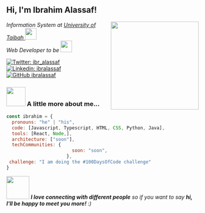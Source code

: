 <h2> Hi, I'm Ibrahim Alassaf!</h2>
<img align='right' src="https://media.giphy.com/media/TkZMjuv3S1qPJ3MV1u/giphy.gif" width="230">
<p><em>Information System at <a href="https://www.taibahu.edu.sa/Pages/AR/Home.aspx">University of Taibah </a><img src="https://media.giphy.com/media/13HgwGsXF0aiGY/giphy.gif" width="30"></br>Web Developer to be <img src="https://media.giphy.com/media/WUlplcMpOCEmTGBtBW/giphy.gif" width="30"> 
</em></p> 

[![Twitter: ibr_alassaf](https://img.shields.io/twitter/follow/ibr_alassaf?style=social)](https://twitter.com/ibr_alassaf)
[![Linkedin: ibralassaf](https://img.shields.io/badge/-ibralassaf-blue?style=flat-square&logo=Linkedin&logoColor=white&link=https://www.linkedin.com/in/ibralassaf/)](https://www.linkedin.com/in/ibralassaf)
[![GitHub ibralassaf](https://img.shields.io/github/followers/ibralassaf?label=follow&style=social)](https://github.com/ibralassaf)


### <img src="https://media.giphy.com/media/KZhn9CrqEKYPC/giphy.gif" width="50"> A little more about me...  

```javascript
const ibrahim = {
  pronouns: "he" | "his",
  code: [Javascript, Typescript, HTML, CSS, Python, Java],
  tools: [React, Node,],
  architecture: ["soon"],
  techCommunities: {
                        soon: "soon",
                      },
 challenge: "I am doing the #100DaysOfCode challenge"
}
```

<img src="https://media.giphy.com/media/LnQjpWaON8nhr21vNW/giphy.gif" width="60"> <em><b>I love connecting with different people</b> so if you want to say <b>hi, I'll be happy to meet you more!</b> :)</em>

